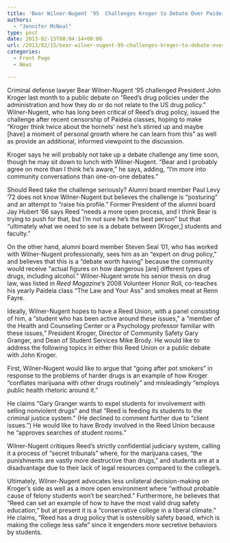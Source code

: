 ```yaml
---
title: 'Bear Wilner-Nugent ‘95  Challenges Kroger to Debate Over Paideia Controversy'
authors: 
  - "Jennifer McNeal"
type: post
date: 2013-02-15T08:04:14+00:00
url: /2013/02/15/bear-wilner-nugent-95-challenges-kroger-to-debate-over-paideia-controversy/
categories:
  - Front Page
  - News

---
```

Criminal defense lawyer Bear Wilner-Nugent ‘95 challenged President John Kroger last month to a public debate on “Reed’s drug policies under the administration and how they do or do not relate to the US drug policy.” Wilner-Nugent, who has long been critical of Reed&#8217;s drug policy, issued the challenge after recent censorship of Paideia classes, hoping to make “Kroger think twice about the hornets’ nest he’s stirred up and maybe [have] a moment of personal growth where he can learn from this” as well as provide an additional, informed viewpoint to the discussion.

Kroger says he will probably not take up a debate challenge any time soon, though he may sit down to lunch with Wilner-Nugent. “Bear and I probably agree on more than I think he&#8217;s aware,” he says, adding, “I&#8217;m more into community conversations than one-on-one debates.”

Should Reed take the challenge seriously? Alumni board member Paul Levy &#8217;72 does not know Wilner-Nugent but believes the challenge is “posturing” and an attempt to “raise his profile.” Former President of the alumni board Jay Hubert &#8217;66 says Reed “needs a more open process, and I think Bear is trying to push for that, but I’m not sure he’s the best person” but that “ultimately what we need to see is a debate between [Kroger,] students and faculty.”

On the other hand, alumni board member Steven Seal &#8217;01, who has worked with Wilner-Nugent professionally, sees him as an “expert on drug policy,” and believes that this is a “debate worth having” because the community would receive “actual figures on how dangerous [are] different types of drugs, including alcohol.” Wilner-Nugent wrote his senior thesis on drug law, was listed in _Reed_ _Magazine_’s 2008 Volunteer Honor Roll, co-teaches his yearly Paideia class “The Law and Your Ass” and smokes meat at Renn Fayre.

Ideally, Wilner-Nugent hopes to have a Reed Union, with a panel consisting of him, a “student who has been active around these issues,” a “member of the Health and Counseling Center or a Psychology professor familiar with these issues,” President Kroger, Director of Community Safety Gary Granger, and Dean of Student Services Mike Brody. He would like to address the following topics in either this Reed Union or a public debate with John Kroger.

First, Wilner-Nugent would like to argue that “going after pot smokers” in response to the problems of harder drugs is an example of how Kroger “conflates marijuana with other drugs routinely” and misleadingly “employs public health rhetoric around it.”

He claims “Gary Granger wants to expel students for involvement with selling nonviolent drugs” and that “Reed is feeding its students to the criminal justice system.” (He declined to comment further due to “client issues.”) He would like to have Brody involved in the Reed Union because he “approves searches of student rooms.”

Wilner-Nugent critiques Reed’s strictly confidential judiciary system, calling it a process of “secret tribunals” where, for the marijuana cases, “the punishments are vastly more destructive than drugs,” and students are at a disadvantage due to their lack of legal resources compared to the college’s.

Ultimately, Wilner-Nugent advocates less unilateral decision-making on Kroger’s side as well as a more open environment where “without probable cause of felony students won’t be searched.” Furthermore, he believes that “Reed can set an example of how to have the most valid drug safety education,” but at present it is a “conservative college in a liberal climate.” He claims, “Reed has a drug policy that is ostensibly safety based, which is making the college less safe” since it engenders more secretive behaviors by students.